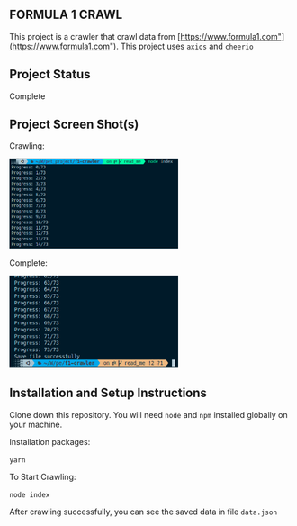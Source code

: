 ## FORMULA 1 CRAWL

This project is a crawler that crawl data from [https://www.formula1.com"](https://www.formula1.com").
This project uses `axios` and `cheerio`

## Project Status

Complete

## Project Screen Shot(s)

Crawling:

<img src="images/crawling.png" width="300px" alt="crawling" />

Complete:

<img src="images/complete.png" width="300px" alt="crawling" />

## Installation and Setup Instructions

Clone down this repository. You will need `node` and `npm` installed globally on your machine.

Installation packages:

`yarn`

To Start Crawling:

`node index`

After crawling successfully, you can see the saved data in file `data.json`
